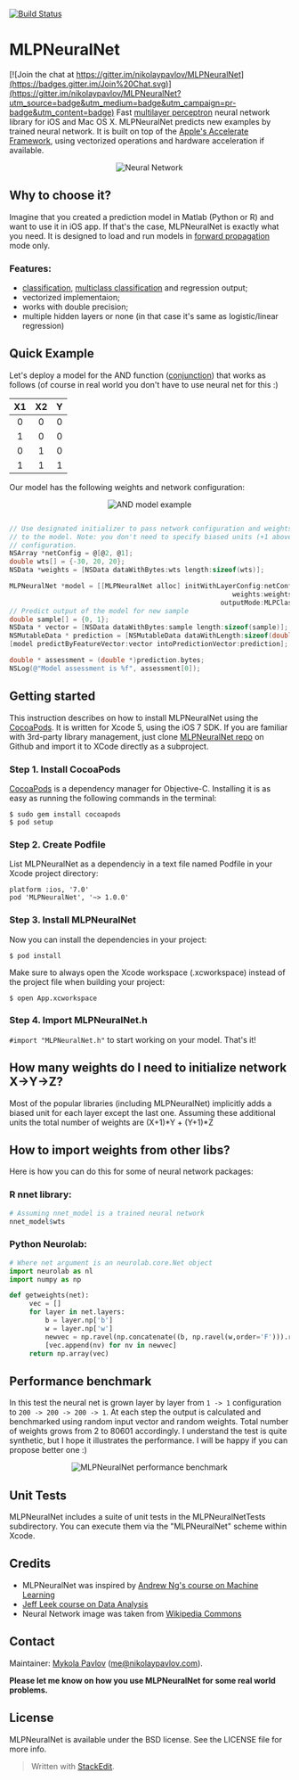 [![Build Status](https://travis-ci.org/nikolaypavlov/MLPNeuralNet.svg?branch=master)](https://travis-ci.org/nikolaypavlov/MLPNeuralNet)

# MLPNeuralNet

[![Join the chat at https://gitter.im/nikolaypavlov/MLPNeuralNet](https://badges.gitter.im/Join%20Chat.svg)](https://gitter.im/nikolaypavlov/MLPNeuralNet?utm_source=badge&utm_medium=badge&utm_campaign=pr-badge&utm_content=badge)
Fast [multilayer perceptron](http://en.wikipedia.org/wiki/Multilayer_perceptron) neural network library for iOS and Mac OS X. MLPNeuralNet predicts new examples by trained neural network. It is built on top of the [Apple's Accelerate Framework](https://developer.apple.com/library/ios/documentation/Accelerate/Reference/AccelerateFWRef/_index.html), using vectorized operations and hardware acceleration if available.

<p align="center" >
  <img src="http://nikolaypavlov.github.io/MLPNeuralNet/images/500px-Artificial_neural_network.png" alt="Neural Network" title="Neural Network" />
</p>

## Why to choose it?
Imagine that you created a prediction model in Matlab (Python or R) and want to use it in iOS app. If that's the case, MLPNeuralNet is exactly what you need. It is designed to load and run models in [forward propagation](http://en.wikipedia.org/wiki/Backpropagation#Phase_1:_Propagation) mode only.

### Features:
- [classification](http://en.wikipedia.org/wiki/Binary_classification), [multiclass classification](http://en.wikipedia.org/wiki/Multiclass_classification) and regression output;
- vectorized implementaion;
- works with double precision;
- multiple hidden layers or none (in that case it's same as logistic/linear regression)

## Quick Example
Let's deploy a model for the AND function ([conjunction](http://en.wikipedia.org/wiki/Logical_conjunction)) that works as follows (of course in real world you don't have to use neural net for this :) 

|X1 |X2 | Y |
|:-:|:-:|:-:|
| 0 | 0 | 0 |
| 1 | 0 | 0 |
| 0 | 1 | 0 |
| 1 | 1 | 1 |

Our model has the following weights and network configuration:
<p align="center" >
  <img src="http://nikolaypavlov.github.io/MLPNeuralNet/images/network-arch.png" alt="AND model example" title="AND model example" />
</p>

```objectivec

// Use designated initializer to pass network configuration and weights 
// to the model. Note: you don't need to specify biased units (+1 above) in the 
// configuration.
NSArray *netConfig = @[@2, @1];
double wts[] = {-30, 20, 20};
NSData *weights = [NSData dataWithBytes:wts length:sizeof(wts)];

MLPNeuralNet *model = [[MLPNeuralNet alloc] initWithLayerConfig:netConfig
                                                        weights:weights
                                                     outputMode:MLPClassification];
// Predict output of the model for new sample
double sample[] = {0, 1};
NSData * vector = [NSData dataWithBytes:sample length:sizeof(sample)];
NSMutableData * prediction = [NSMutableData dataWithLength:sizeof(double)];
[model predictByFeatureVector:vector intoPredictionVector:prediction];

double * assessment = (double *)prediction.bytes;
NSLog(@"Model assessment is %f", assessment[0]);

```

## Getting started 
This instruction describes on how to install MLPNeuralNet using the [CocoaPods](http://cocoapods.org/). It is written for Xcode 5, using the iOS 7 SDK. If you are familiar with 3rd-party library management, just clone [MLPNeuralNet repo](https://github.com/nikolaypavlov/MLPNeuralNet) on Github and import it to XCode directly as a subproject.

### Step 1. Install CocoaPods
[CocoaPods](http://cocoapods.org/) is a dependency manager for Objective-C. Installing it is as easy as running the following commands in the terminal:
```
$ sudo gem install cocoapods
$ pod setup
```

### Step 2. Create Podfile
List MLPNeuralNet as a dependenciy in a text file named Podfile in your Xcode project directory:
```
platform :ios, '7.0'
pod 'MLPNeuralNet', '~> 1.0.0'
```

### Step 3. Install MLPNeuralNet
Now you can install the dependencies in your project:
```
$ pod install
```

Make sure to always open the Xcode workspace (.xcworkspace) instead of the project file when building your project:

```
$ open App.xcworkspace
```

### Step 4. Import MLPNeuralNet.h
`#import "MLPNeuralNet.h"` to start working on your model. That's it!

## How many weights do I need to initialize network X->Y->Z?
Most of the popular libraries (including MLPNeuralNet) implicitly adds a biased unit for each layer except the last one. Assuming these additional units the total number of weights are (X+1)*Y + (Y+1)*Z 

## How to import weights from other libs?
Here is how you can do this for some of neural network packages:

### R nnet library:

```r
# Assuming nnet_model is a trained neural network	 
nnet_model$wts
```

### Python Neurolab:

```python
# Where net argument is an neurolab.core.Net object
import neurolab as nl
import numpy as np

def getweights(net):
     vec = []
     for layer in net.layers:
         b = layer.np['b']
         w = layer.np['w']
         newvec = np.ravel(np.concatenate((b, np.ravel(w,order='F'))).reshape((layer.ci+1, layer.cn)), order = 'F')
         [vec.append(nv) for nv in newvec]
     return np.array(vec)

```

## Performance benchmark
In this test the neural net is grown layer by layer from `1 -> 1` configuration to `200 -> 200 -> 200 -> 1`. At each step the output is calculated and benchmarked using random input vector and random weights. Total number of weights grows from 2 to 80601 accordingly. I understand the test is quite synthetic, but I hope it illustrates the performance. I will be happy if you can propose better one :)

<p align="center"><img src="http://nikolaypavlov.github.io/MLPNeuralNet/images/mlp-bench-regression-ios.png" alt="MLPNeuralNet performance benchmark" title="MLPNeuralNet performance benchmark" /></p>

## Unit Tests
MLPNeuralNet includes a suite of unit tests in the MLPNeuralNetTests subdirectory. You can execute them via the "MLPNeuralNet" scheme within Xcode.

## Credits
* MLPNeuralNet was inspired by [Andrew Ng's course on Machine Learning](https://www.coursera.org/course/ml)
* [Jeff Leek course on Data Analysis](https://www.coursera.org/course/dataanalysis)
* Neural Network image was taken from [Wikipedia Commons](http://en.wikipedia.org/wiki/File:Artificial_neural_network.svg)

## Contact

Maintainer: [Mykola Pavlov](http://github.com/nikolaypavlov/) (me@nikolaypavlov.com).

**Please let me know on how you use MLPNeuralNet for some real world problems.**

## License
MLPNeuralNet is available under the BSD license. See the LICENSE file for more info.

> Written with [StackEdit](http://benweet.github.io/stackedit/).
